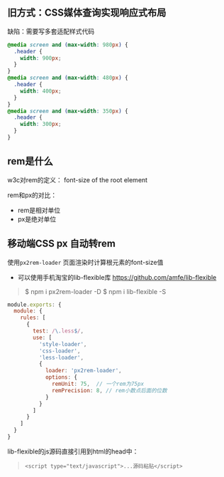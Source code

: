 ## 旧方式：CSS媒体查询实现响应式布局
缺陷：需要写多套适配样式代码
```css
@media screen and (max-width: 980px) {
  .header {
    width: 900px;
  }
}
@media screen and (max-width: 480px) {
  .header {
    width: 400px;
  }
}
@media screen and (max-width: 350px) {
  .header {
    width: 300px;
  }
}
```

## rem是什么
w3c对rem的定义： font-size of the root element

rem和px的对比：
  - rem是相对单位
  - px是绝对单位

## 移动端CSS px 自动转rem
使用`px2rem-loader`
页面渲染时计算根元素的font-size值
- 可以使用手机淘宝的lib-flexible库 <a href="https://github.com/amfe/lib-flexible">https://github.com/amfe/lib-flexible</a>

>$ npm i px2rem-loader -D
>$ npm i lib-flexible -S

```js
module.exports: {
  module: {
    rules: [
      {
        test: /\.less$/,
        use: [
          'style-loader',
          'css-loader',
          'less-loader',
          {
            loader: 'px2rem-loader',
            options: {
              remUnit: 75,  // 一个rem为75px
              remPrecision: 8, // rem小数点后面的位数
            }
          }
        ]
      }
    ]
  }
}
```

lib-flexible的js源码直接引用到html的head中：
>```<script type="text/javascript">...源码粘贴</script>```